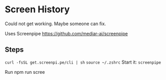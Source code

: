 # Screen History

Could not get working. Maybe someone can fix.

Uses Screenpipe https://github.com/mediar-ai/screenpipe

## Steps

`curl -fsSL get.screenpi.pe/cli | sh`
`source ~/.zshrc`
Start it: `screenpipe`

Run npm run scree
